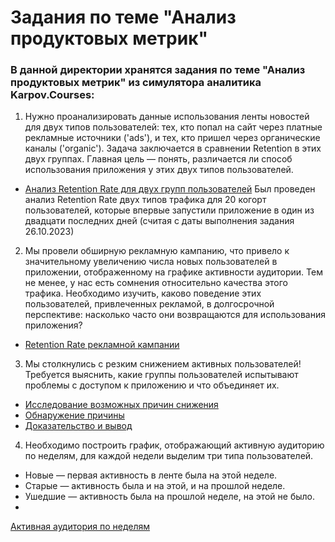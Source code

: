# Задания по теме "Анализ продуктовых метрик"

### В данной директории хранятся задания по теме "Анализ продуктовых метрик" из симулятора аналитика Karpov.Courses:
1. Нужно проанализировать данные использования ленты новостей для двух типов пользователей: тех, кто попал на сайт через платные рекламные источники ('ads'), и тех, кто пришел через органические каналы ('organic').
Задача заключается в сравнении Retention в этих двух группах. Главная цель — понять, различается ли способ использования приложения у этих двух типов пользователей.
- [Анализ Retention Rate для двух групп пользователей](https://github.com/myuvasilev/karpov.courses/blob/main/Product_metrics_analysis/News_Feed_%20Retention.png)
Был проведен анализ Retention Rate двух типов трафика для 20 когорт пользователей, которые впервые запустили приложение в один из двадцати последних дней (считая с даты выполнения задания 26.10.2023)

2. Мы провели обширную рекламную кампанию, что привело к значительному увеличению числа новых пользователей в приложении, отображенному на графике активности аудитории.
Тем не менее, у нас есть сомнения относительно качества этого трафика. Необходимо изучить, каково поведение этих пользователей, привлеченных рекламой, в долгосрочной перспективе: насколько часто они возвращаются для использования приложения?
- [Retention Rate рекламной кампании](https://github.com/myuvasilev/karpov.courses/blob/main/Product_metrics_analysis/Marketing_Campaign_Retention.png)

3. Мы столкнулись с резким снижением активных пользователей! Требуется выяснить, какие группы пользователей испытывают проблемы с доступом к приложению и что объединяет их.
- [Исследование возможных причин снижения](https://github.com/myuvasilev/karpov.courses/blob/main/Product_metrics_analysis/dau_drop_1.png)
- [Обнаружение причины](https://github.com/myuvasilev/karpov.courses/blob/main/Product_metrics_analysis/dau_drop_2.png)
- [Доказательство и вывод](https://github.com/myuvasilev/karpov.courses/blob/main/Product_metrics_analysis/dau_drop_3.png)

4. Необходимо построить график, отображающий активную аудиторию по неделям, для каждой недели выделим три типа пользователей.
- Новые — первая активность в ленте была на этой неделе.
- Старые — активность была и на этой, и на прошлой неделе.
- Ушедшие — активность была на прошлой неделе, на этой не было.
- 
[Активная аудитория по неделям](https://github.com/myuvasilev/karpov.courses/blob/main/Product_metrics_analysis/audience_by_week.png)

